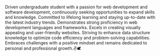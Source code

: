 Driven undergraduate student with a passion for web development and software development, continuously seeking opportunities to expand skills and knowledge.
Committed to lifelong learning and staying up-to-date with the latest industry trends.
Demonstrates strong proficiency in web development languages and frameworks.
Excels in creating visually appealing and user-friendly websites.
Striving to enhance data structure knowledge to optimize code efficiency and problem-solving capabilities.
Embraces challenges with a positive mindset and remains dedicated to personal and professional growth.✌🕊

